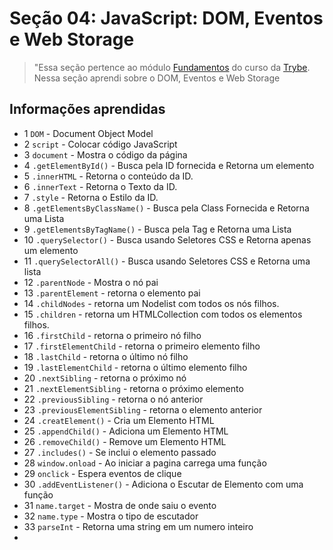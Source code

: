# Seção 04: JavaScript: DOM, Eventos e Web Storage

>"Essa seção pertence ao módulo [Fundamentos](https://github.com/Ruan-Portella/Trybe_Exercicios/tree/main/fundamentos) do curso da [Trybe](https://www.betrybe.com/). Nessa seção aprendi sobre o DOM, Eventos e Web Storage

## Informações aprendidas

- 1 `DOM` - Document Object Model
- 2 `script` - Colocar código JavaScript
- 3 `document` - Mostra o código da página
- 4 `.getElementById()` - Busca pela ID fornecida e Retorna um elemento
- 5 `.innerHTML` - Retorna o conteúdo da ID.
- 6 `.innerText` - Retorna o Texto da ID.
- 7 `.style` - Retorna o Estilo da ID.
- 8 `.getElementsByClassName()` - Busca pela Class Fornecida e Retorna uma Lista
- 9 `.getElementsByTagName()` - Busca pela Tag e Retorna uma Lista
- 10 `.querySelector()` - Busca usando Seletores CSS e Retorna apenas um elemento
- 11 `.querySelectorAll()` - Busca usando Seletores CSS e Retorna uma lista
- 12 `.parentNode` - Mostra o nó pai
- 13 `.parentElement` - retorna o elemento pai
- 14 `.childNodes` - retorna um Nodelist com todos os nós filhos.
- 15 `.children` - retorna um HTMLCollection com todos os elementos filhos.
- 16 `.firstChild` - retorna o primeiro nó filho
- 17 `.firstElementChild` - retorna o primeiro elemento filho
- 18 `.lastChild` - retorna o último nó filho
- 19 `.lastElementChild` - retorna o último elemento filho
- 20 `.nextSibling` - retorna o próximo nó
- 21 `.nextElementSibling` - retorna o próximo elemento
- 22 `.previousSibling` - retorna o nó anterior
- 23 `.previousElementSibling` - retorna o elemento anterior
- 24 `.creatElement()` - Cria um Elemento HTML
- 25 `.appendChild()` - Adiciona um Elemento HTML
- 26 `.removeChild()` - Remove um Elemento HTML
- 27 `.includes()` - Se inclui o elemento passado
- 28 `window.onload` - Ao iniciar a pagina carrega uma função
- 29 `onclick` - Espera eventos de clique
- 30 `.addEventListener()` - Adiciona o Escutar de Elemento com uma função
- 31 `name.target` - Mostra de onde saiu o evento
- 32 `name.type` - Mostra o tipo de escutador
- 33 `parseInt` - Retorna uma string em um numero inteiro
- 